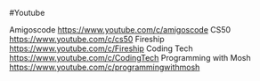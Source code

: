 #Youtube

Amigoscode https://www.youtube.com/c/amigoscode
CS50 https://www.youtube.com/c/cs50
Fireship https://www.youtube.com/c/Fireship
Coding Tech https://www.youtube.com/c/CodingTech
Programming with Mosh https://www.youtube.com/c/programmingwithmosh